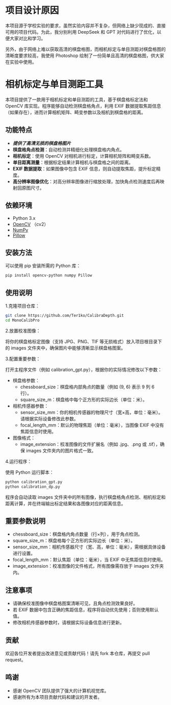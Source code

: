 # 项目设计原因

本项目源于学校实验的要求，虽然实验内容并不复杂，但网络上缺少现成的、直接可用的项目代码。为此，我分别利用 DeepSeek 和 GPT 对代码进行了优化，以便大家对比和学习。

另外，由于网络上难以获取高清的棋盘格图，而相机标定与单目测距对棋盘格图的清晰度要求较高，我使用 Photoshop 绘制了一份简单且高清的棋盘格图，供大家在实验中使用。


# 相机标定与单目测距工具

本项目提供了一款用于相机标定和单目测距的工具，基于棋盘格标定法和 OpenCV 库实现。程序能够自动检测棋盘格角点，利用 EXIF 数据提取焦距信息（如果存在），进而计算相机矩阵、畸变参数以及相机到棋盘格的距离。

## 功能特点

- ***提供了高清无损的棋盘格图片***
- **棋盘格角点检测**：自动检测并精细化处理棋盘格内角点。
- **相机标定**：使用 OpenCV 对相机进行标定，计算相机矩阵和畸变系数。
- **单目距离测量**：根据标定结果计算相机与棋盘格之间的距离。
- **EXIF 数据提取**：如果图像中包含 EXIF 信息，则自动提取焦距，提升标定精度。
- **高分辨率图像优化**：对高分辨率图像进行缩放处理，加快角点检测速度后再映射回原图尺寸。

## 依赖环境

- Python 3.x
- [OpenCV](https://opencv.org/) （cv2）
- [NumPy](https://numpy.org/)
- [Pillow](https://python-pillow.org/)

## 安装方法

可以使用 pip 安装所需的 Python 库：

```bash
pip install opencv-python numpy Pillow
```

## 使用说明

1.克隆项目仓库：

```bash
git clone https://github.com/Ter1ko/CalibraDepth.git
cd MonoCalibPro
```

2.放置校准图像：

将你的棋盘格标定图像（支持 JPG、PNG、TIF 等无损格式）放入项目根目录下的 images 文件夹中，确保图片中能够清晰显示棋盘格图案。

3.配置重要参数：

打开主程序文件（例如 calibration_gpt.py），根据你的实际情况修改以下参数：

* 棋盘格参数：
  * chessboard_size：棋盘格内部角点的数量（例如 (9, 6) 表示 9 列 6 行）。
  * square_size_m：棋盘格中每个正方形的实际边长（单位：米）。
* 相机传感器参数：
  * sensor_size_mm：你的相机传感器的物理尺寸（宽×高，单位：毫米）。请根据实际设备修改此参数。
  * focal_length_mm：默认的物理焦距（单位：毫米），当图像 EXIF 中没有焦距信息时使用。
* 图像格式：
   * image_extension：校准图像的文件扩展名（例如 .jpg、.png 或 .tif），确保 images 文件夹内的图片格式一致。

4.运行程序：

使用 Python 运行脚本：

```bash
python calibration_gpt.py
python calibration_dp.py
```

程序会自动读取 images 文件夹中的所有图像，执行棋盘格角点检测、相机标定和距离计算，并在终端输出标定结果和各图像对应的距离信息。

## 重要参数说明
 
- chessboard_size：棋盘格内角点数量（行×列），用于角点检测。
- square_size_m：棋盘格每个正方形的实际边长（单位：米）。
- sensor_size_mm：相机传感器尺寸（宽、高，单位：毫米），需根据具体设备进行设置。
- focal_length_mm：默认焦距（单位：毫米），当 EXIF 中无焦距信息时使用。
- image_extension：校准图像的文件格式，所有图像需存放于 images 文件夹内。

## 注意事项
- 请确保校准图像中棋盘格图案清晰可见，且角点检测效果良好。
- 若 EXIF 数据中包含正确的焦距信息，程序将自动优先使用；否则使用默认值。
- 修改相机传感器参数时，请根据实际设备信息进行更新。

## 贡献
  欢迎各位开发者提出改进意见或贡献代码！请先 fork 本仓库，再提交 pull request。

## 鸣谢
- 感谢 OpenCV 团队提供了强大的计算机视觉库。
- 感谢所有为本项目贡献代码和建议的开发者。
